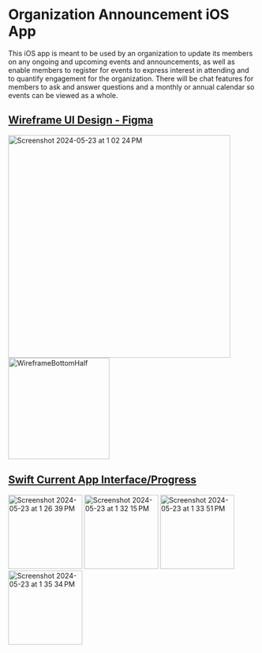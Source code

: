 <h1> Organization Announcement iOS App </h1>
<p>This iOS app is meant to be used by an organization to update its members on any ongoing and upcoming events and announcements, as well as enable members to register for events to express interest in attending and to quantify engagement for the organization. There will be chat features for members to ask and answer questions and a monthly or annual calendar so events can be viewed as a whole.</p>
<h2><u>Wireframe UI Design - Figma</u></h2>
<img width="450" alt="Screenshot 2024-05-23 at 1 02 24 PM" src="https://github.com/iamaseda/Group-Announcement-App-iOS/assets/75149107/3ec0d51d-3e13-4ce2-b8fd-e9fd9a085548">
<img height="205" alt="WireframeBottomHalf" src="https://github.com/iamaseda/Group-Announcement-App-iOS/assets/75149107/b82154d2-5e15-416d-834d-abe77443b05a">
<h2><u>Swift Current App Interface/Progress</u></h2>
<img width="150" alt="Screenshot 2024-05-23 at 1 26 39 PM" src="https://github.com/iamaseda/Group-Announcement-App-iOS/assets/75149107/70902376-ced2-4bd5-bd52-6e0defbef3d1">
<img width="150" alt="Screenshot 2024-05-23 at 1 32 15 PM" src="https://github.com/iamaseda/Group-Announcement-App-iOS/assets/75149107/51350163-e026-4501-b53d-519d89eae375">
<img width="150" alt="Screenshot 2024-05-23 at 1 33 51 PM" src="https://github.com/iamaseda/Group-Announcement-App-iOS/assets/75149107/baff3bf2-3361-4216-b9d1-899182adad17">
<img width="150" alt="Screenshot 2024-05-23 at 1 35 34 PM" src="https://github.com/iamaseda/Group-Announcement-App-iOS/assets/75149107/b6a35afd-3862-43ec-a4af-72af37ed1c3c">
